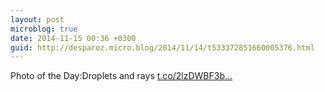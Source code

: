 ```yaml
---
layout: post
microblog: true
date: 2014-11-15 00:36 +0300
guid: http://desparoz.micro.blog/2014/11/14/t533372851660005376.html
---
```

Photo of the Day:Droplets and rays [t.co/2lzDWBF3b...](http://t.co/2lzDWBF3bd)
